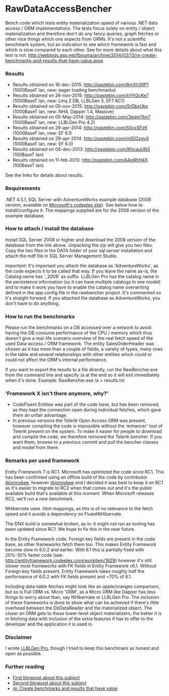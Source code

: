 RawDataAccessBencher
====================
Bench code which tests entity materialization speed of various .NET data access / ORM implementations. The tests focus solely on entity / object materialization and therefore don't do any fancy queries, graph fetches or other nice things which one expects from ORMs. It's not a scientific benchmark system, but an indication to see which framework is fast and which is slow compared to each other. See for more details about what this test is not: http://weblogs.asp.net/fbouma/archive/2014/02/13/re-create-benchmarks-and-results-that-have-value.aspx

### Results ###

* Results obtained on 16-dec-2015: http://pastebin.com/8mXh36P1 (1000BaseT lan, new: eager loading benchmarks)
* Results obtained on 26-nov-2015: http://pastebin.com/kYH2cKe7 (1000BaseT lan, new: Linq 2 DB, LLBLGen 5, EF7 RC1)
* Results obtained on 05-nov-2015: http://pastebin.com/SrDbxUkp (1000BaseT lan, new: NH4, Dapper 1.4, Massive)
* Results obtained on 05-May-2014: http://pastebin.com/3eqm7bn7 (1000BaseT lan, new: LLBLGen Pro 4.2)
* Results obtained on 29-apr-2014: http://pastebin.com/S0cxSFzK (1000BaseT lan, new: EF 6.1)
* Results obtained on 29-apr-2014: http://pastebin.com/mS02zgyS (1000BaseT lan, new: EF 6.0)
* Results obtained on 08-dec-2013: http://pastebin.com/KhcauUN3 (100BaseT lan)
* Results obtained on 11-feb-2013: http://pastebin.com/AAqRhH4X (100BaseT lan)

See the links for details about results.

### Requirements ###

.NET 4.5.1, SQL Server with AdventureWorks example database (2008 version, available on [Microsoft's codeplex site](https://msftdbprodsamples.codeplex.com/releases/view/93587)). See below how to install/configure it. The mappings supplied are for the 2008 version of the example database. 

### How to attach / install the database ###

Install SQL Server 2008 or higher and download the 2008 version of the database from the link above. Unpacking the zip will give you two files. Copy the two files in the DATA folder of your sql server installation and attach the mdf file in SQL Server Management Studio. 

*Important*: it's important you attach the database as 'AdventureWorks', as the code expects it to be called that way. If you leave the name as-is, the Catalog name has '_2008' as suffix. LLBLGen Pro has the catalog name in the persistence information (so it can have multiple catalogs in one model) and to make it work you have to enable the catalog name overwriting defined in the app.config file in the rawbencher project. It's commented so it's straight forward. If you attached the database as AdventureWorks, you don't have to do anything.

### How to run the benchmarks ###

Please run the benchmarks on a DB accessed over a network to avoid having the DB consume performance of the CPU / memory which thus doesn't give a real-life scenario overview of the real fetch speed of the used Data-access / ORM framework. The entity SalesOrderHeader was chosen as it has more than a couple of fields, a variety of types, many rows in the table and several relationships with other entities which could or could not affect the ORM's internal performance. 

If you want to export the results to a file directly, run the RawBencher.exe from the command line and specify /a at the end so it will exit immediately when it's done. Example: RawBencher.exe /a > results.txt

### 'Framework X isn't there anymore, why?'

* CodeFluent Entities was part of the code base, but has been removed, as they kept the connection open during individual fetches, which gave them an unfair advantage. 
* In previous versions the Telerik Open Access ORM was present, however compiling the code is impossible without the 'enhancer' tool of Telerik present on the system. To make it easier for people to download and compile the code, we therefore removed the Telerik bencher. If you want them, browse to a previous commit and pull the bencher classes and model from there. 

### Remarks per used framework ###

Entity Framework 7 is RC1. Microsoft has optimized the code since RC1. This has been confirmed using an offline build of the code by contributor [@jonnybee](https://github.com/jonnybee), however [@jonnybee](https://github.com/jonnybee) and I decided it was best to keep it on RC1 as it's easier to migrate to RC2 when that comes out and it's the public available build that's available at this moment. When Microsoft releases RC2, we'll run a new benchmark. 

NHibernate uses .hbm mappings, as this is of no relevance to the fetch speed and it avoids a dependency on FluentNHibernate.

The DNX build is somewhat broken, as in: it might not run as tooling has been updated since RC1. We hope to fix this in the near future.

In the Entity Framework code, Foreign key fields are present in the code base, as other frameworks fetch them too. This makes Entity Framework become slow in 6.0.2 and earlier. With 6.1 this is partially fixed with 20%-30% faster code (see: http://entityframework.codeplex.com/workitem/1829) however it's still slower most frameworks with FK fields in Entity Framework v6.1. Without Foreign key fields present, Entity Framework takes roughly half the performance of 6.0.2 with FK fields present and ~70% of 6.1. 

Including data-table fetches might look like an apple/oranges comparison, but so is Full ORM vs. Micro 'ORM', as a Micro ORM like Dapper has less things to worry about than, say NHibernate or LLBLGen Pro. The inclusion of these frameworks is done to show what can be achieved if there's little overhead between the DbDataReader and the materialized object. The closer an ORM gets to these lower-level object materializers, the better it is in fetching data with inclusion of the extra features if has to offer to the developer and the application it is used in. 

### Disclaimer ###
I wrote [LLBLGen Pro](http://www.llblgen.com/), though I tried to keep this benchmark as honest and open as possible.

### Further reading ###

* [First blogpost about this subject](http://weblogs.asp.net/fbouma/archive/2013/12/09/fetch-performance-of-various-net-orm-data-access-frameworks.aspx)
* [Second blogpost about this subject](http://weblogs.asp.net/fbouma/archive/2014/02/11/fetch-performance-of-various-net-orm-data-access-frameworks-part-2.aspx)
* [re: Create benchmarks and results that have value](http://weblogs.asp.net/fbouma/archive/2014/02/13/re-create-benchmarks-and-results-that-have-value.aspx)

